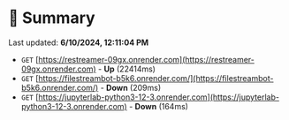 # 📖 Summary
Last updated: **6/10/2024, 12:11:04 PM**

- `GET` [https://restreamer-09gx.onrender.com](https://restreamer-09gx.onrender.com) - **Up** (22414ms)
- `GET` [https://filestreambot-b5k6.onrender.com/](https://filestreambot-b5k6.onrender.com/) - **Down** (209ms)
- `GET` [https://jupyterlab-python3-12-3.onrender.com](https://jupyterlab-python3-12-3.onrender.com) - **Down** (164ms)
